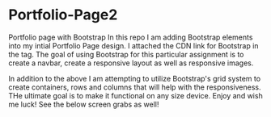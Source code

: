# Portfolio-Page2
Portfolio page with Bootstrap
In this repo I am adding Bootstrap elements into my intial Portfolio Page design. I attached the CDN link for Bootstrap in the <head> tag. The goal of using Bootstrap for this particular assignment is to create a navbar, create a responsive layout as well as responsive images.
  
  In addition to the above I am attempting to utilize Bootstrap's grid system to create containers, rows and columns that will help with the responsiveness. THe ultimate goal is to make it functional on any size device. Enjoy and wish me luck! See the below screen grabs as well!
